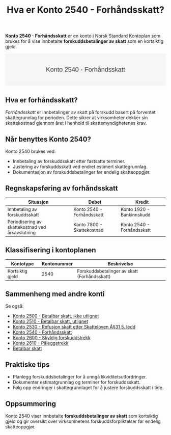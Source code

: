 ﻿---
title: "Hva er Konto 2540 - Forhåndsskatt?"
seoTitle: "Konto 2540 | Forhåndsskatt | Kontoplan"
description: "Konto 2540 brukes til å vise innbetalte forskuddsbetalinger av skatt som kortsiktig gjeld frem til utligning. Lær når kontoen benyttes, bokføring, klassifisering og sammenheng med andre skatt-konti."
summary: "Konto 2540: forskuddsbetalinger av skatt som kortsiktig gjeld. Bruk og bokføring."
---

**Konto 2540 - Forhåndsskatt** er en konto i Norsk Standard Kontoplan som brukes for å vise innbetalte **forskuddsbetalinger av skatt** som en kortsiktig gjeld.

![Illustrasjon av konto 2540 Forhåndsskatt](2540-forhaandskatt-image.svg)

## Hva er forhåndsskatt?

*Forhåndsskatt* er innbetalinger av skatt på forskudd basert på forventet skattegrunnlag for perioden. Dette sikrer at virksomheter dekker sin skattekostnad gjennom året i henhold til skattemyndighetenes krav.

## Når benyttes Konto 2540?

Konto 2540 brukes ved:

* Innbetaling av forskuddsskatt etter fastsatte terminer.
* Justering av forskuddsskatt ved endret estimert skattegrunnlag.
* Dokumentasjon av forskuddsbetalinger før endelig skatteoppgjør.

## Regnskapsføring av forhåndsskatt

| Situasjon                                     | Debet                                                      | Kredit                   |
|-----------------------------------------------|------------------------------------------------------------|--------------------------|
| Innbetaling av forskuddsskatt                 | Konto 2540 - Forhåndsskatt                                  | Konto 1920 - Bankinnskudd |
| Periodisering av skattekostnad ved årsavslutning | Konto 7800 - Skattekostnad                                  | Konto 2540 - Forhåndsskatt |

## Klassifisering i kontoplanen

| Kontotype          | Kontonummer | Beskrivelse                                   |
|--------------------|-------------|-----------------------------------------------|
| Kortsiktig gjeld   | 2540        | Forskuddsbetalinger av skatt (Forhåndsskatt)  |

## Sammenheng med andre konti

Se også:

* [Konto 2500 - Betalbar skatt, ikke utlignet](/blogs/kontoplan/2500-betalbar-skatt-ikke-utlignet "Konto 2500 - Betalbar skatt, ikke utlignet")
* [Konto 2510 - Betalbar skatt, utlignet](/blogs/kontoplan/2510-betalbar-skatt-utlignet "Konto 2510 - Betalbar skatt, utlignet")
* [Konto 2530 - Refusjon skatt etter Skatteloven Â§31 5. ledd](/blogs/kontoplan/2530-refusjon-skatt-etter-skatteloven-31-5-ledd "Konto 2530 - Refusjon skatt etter Skatteloven Â§31 5. ledd")
* [Konto 2540 - Forhåndsskatt](/blogs/kontoplan/2540-forhaandskatt "Konto 2540 - Forhåndsskatt")
* [Konto 2600 - Skyldig forskuddstrekk](/blogs/kontoplan/2600-forskuddstrekk "Konto 2600 - Skyldig forskuddstrekk")
* [Konto 2610 - Påleggstrekk](/blogs/kontoplan/2610-paalleggstrekk "Konto 2610 - Påleggstrekk")
* [Betalbar skatt](/blogs/regnskap/betalbar-skatt "Betalbar skatt – Komplett guide til beregning og håndtering")

## Praktiske tips

* Planlegg forskuddsbetalinger for å unngå likviditetsutfordringer.
* Dokumenter estimatgrunnlag og terminer for forskuddsskatt.
* Følg opp endringer i skattegrunnlaget for å justere forskuddsskatt i tide.

## Oppsummering

Konto 2540 viser innbetalte **forskuddsbetalinger av skatt** som kortsiktig gjeld og gir oversikt over virksomhetens forskuddsforpliktelser før endelig skatteoppgjør.






